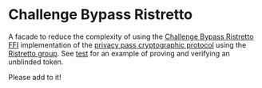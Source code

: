 # Challenge Bypass Ristretto

A facade to reduce the complexity of using the [Challenge Bypass Ristretto FFI](https://github.com/brave-intl/challenge-bypass-ristretto-ffi) implementation of the [privacy pass cryptographic protocol](https://www.petsymposium.org/2018/files/papers/issue3/popets-2018-0026.pdf) using the [Ristretto group](https://ristretto.group/). See [test](challenge_bypass_ristretto_test.cc) for an example of proving and verifying an unblinded token.

Please add to it!
